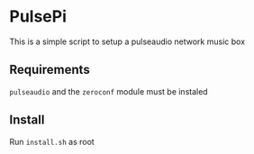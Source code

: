 # PulsePi
This is a simple script to setup a pulseaudio network music box

## Requirements
``pulseaudio`` and the ``zeroconf`` module must be instaled

## Install
Run ``install.sh`` as root
